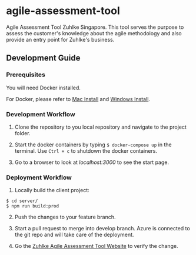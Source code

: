 # agile-assessment-tool
Agile Assessment Tool Zuhlke Singapore. This tool serves the purpose to assess the customer's knowledge
about the agile methodology and also provide an entry point for Zuhlke's business.

## Development Guide

### Prerequisites
You will need Docker installed.

For Docker, please refer to [Mac Install](https://docs.docker.com/docker-for-mac/install/) and [Windows Install](https://docs.docker.com/docker-for-windows/install/). 


### Development Workflow

1. Clone the repository to you local repository and navigate to the project folder.

2. Start the docker containers by typing `$ docker-compose up`  in the terminal. Use `Ctrl + c` to shutdown the docker containers.

3. Go to a browser to look at *localhost:3000* to see the start page.

### Deployment Workflow

1. Locally build the client project: 
```
$ cd server/  
$ npm run build:prod
```  
2. Push the changes to your feature branch.

3. Start a pull request to merge into develop branch. Azure is connected to the git repo and will take care of the deployment.

4. Go the [Zuhlke Agile Assessment Tool Website](https://agileassessment-prod.azurewebsites.net) to verify the change.

